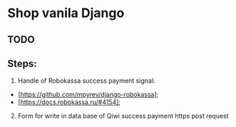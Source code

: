 # Shop vanila Django

## TODO

## Steps:

1. Handle of Robokassa success payment signal:
  - [https://github.com/mpyrev/django-robokassa];
  - [https://docs.robokassa.ru/#4154];
2. Form for write in data base of Qiwi success payment https post request
